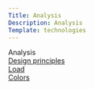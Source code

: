 ```yaml
---
Title: Analysis
Description: Analysis
Template: technologies
---
```


  <div class="box1">Analysis</div>
<div class="test">
  <div class="box2"><a href="%base_url%/analysis/03_design_principles">Design principles</a></div>
  <div class="box2"><a href="%base_url%/analysis/02_load">Load</a></div>
</div>
  <div class="box3"><a href="%base_url%/analysis/01_colors">Colors</a></div>

